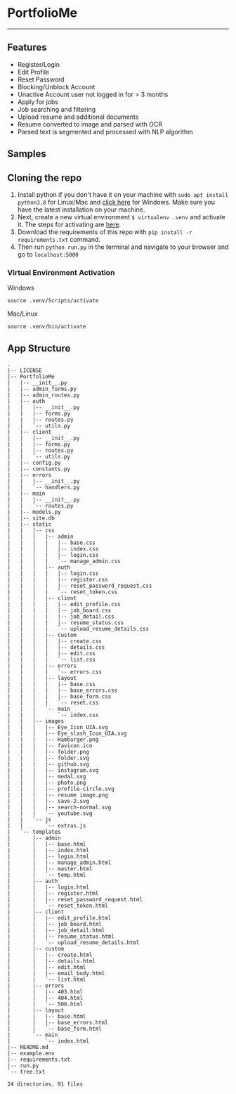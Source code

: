 # PortfolioMe

---

## Features

- Register/Login
- Edit Profile
- Reset Password
- Blocking/Unblock Account
- Unactive Account user not logged in for > 3 months
- Apply for jobs
- Job searching and filtering
- Upload resume and additional documents
- Resume converted to image and parsed with OCR
- Parsed text is segmented and processed with NLP algorithm

## Samples

## Cloning the repo

1. Install python if you don't have it on your machine with `sudo apt install python3.8` for Linux/Mac and [click here](https://www.python.org/downloads/) for Windows. Make sure you have the latest installation on your machine.
2. Next, create a new virtual environment `$ virtualenv .venv` and activate it. The steps for activating are [here](#virtual-environment-activation).
3. Download the requirements of this repo with `pip install -r requirements.txt` command.
4. Then run `python run.py` in the terminal and navigate to your browser and go to `localhost:5000`

### Virtual Environment Activation

Windows

```console
source .venv/Scripts/activate
```

Mac/Linux

```console
source .venv/bin/activate
```

## App Structure

```text
.
|-- LICENSE
|-- PortfolioMe
|   |-- __init__.py
|   |-- admin_forms.py
|   |-- admin_routes.py
|   |-- auth
|   |   |-- __init__.py
|   |   |-- forms.py
|   |   |-- routes.py
|   |   `-- utils.py
|   |-- client
|   |   |-- __init__.py
|   |   |-- forms.py
|   |   |-- routes.py
|   |   `-- utils.py
|   |-- config.py
|   |-- constants.py
|   |-- errors
|   |   |-- __init__.py
|   |   `-- handlers.py
|   |-- main
|   |   |-- __init__.py
|   |   `-- routes.py
|   |-- models.py
|   |-- site.db
|   |-- static
|   |   |-- css
|   |   |   |-- admin
|   |   |   |   |-- base.css
|   |   |   |   |-- index.css
|   |   |   |   |-- login.css
|   |   |   |   `-- manage_admin.css
|   |   |   |-- auth
|   |   |   |   |-- login.css
|   |   |   |   |-- register.css
|   |   |   |   |-- reset_password_request.css
|   |   |   |   `-- reset_token.css
|   |   |   |-- client
|   |   |   |   |-- edit_profile.css
|   |   |   |   |-- job_board.css
|   |   |   |   |-- job_detail.css
|   |   |   |   |-- resume_status.css
|   |   |   |   `-- upload_resume_details.css
|   |   |   |-- custom
|   |   |   |   |-- create.css
|   |   |   |   |-- details.css
|   |   |   |   |-- edit.css
|   |   |   |   `-- list.css
|   |   |   |-- errors
|   |   |   |   `-- errors.css
|   |   |   |-- layout
|   |   |   |   |-- base.css
|   |   |   |   |-- base_errors.css
|   |   |   |   |-- base_form.css
|   |   |   |   `-- reset.css
|   |   |   `-- main
|   |   |       `-- index.css
|   |   |-- images
|   |   |   |-- Eye_Icon_UIA.svg
|   |   |   |-- Eye_slash_Icon_UIA.svg
|   |   |   |-- Hamburger.png
|   |   |   |-- favicon.ico
|   |   |   |-- folder.png
|   |   |   |-- folder.svg
|   |   |   |-- github.svg
|   |   |   |-- instagram.svg
|   |   |   |-- medal.svg
|   |   |   |-- photo.png
|   |   |   |-- profile-circle.svg
|   |   |   |-- resume image.png
|   |   |   |-- save-2.svg
|   |   |   |-- search-normal.svg
|   |   |   `-- youtube.svg
|   |   `-- js
|   |       `-- extras.js
|   `-- templates
|       |-- admin
|       |   |-- base.html
|       |   |-- index.html
|       |   |-- login.html
|       |   |-- manage_admin.html
|       |   |-- master.html
|       |   `-- temp.html
|       |-- auth
|       |   |-- login.html
|       |   |-- register.html
|       |   |-- reset_password_request.html
|       |   `-- reset_token.html
|       |-- client
|       |   |-- edit_profile.html
|       |   |-- job_board.html
|       |   |-- job_detail.html
|       |   |-- resume_status.html
|       |   `-- upload_resume_details.html
|       |-- custom
|       |   |-- create.html
|       |   |-- details.html
|       |   |-- edit.html
|       |   |-- email_body.html
|       |   `-- list.html
|       |-- errors
|       |   |-- 403.html
|       |   |-- 404.html
|       |   `-- 500.html
|       |-- layout
|       |   |-- base.html
|       |   |-- base_errors.html
|       |   `-- base_form.html
|       `-- main
|           `-- index.html
|-- README.md
|-- example.env
|-- requirements.txt
|-- run.py
`-- tree.txt

24 directories, 91 files


```
